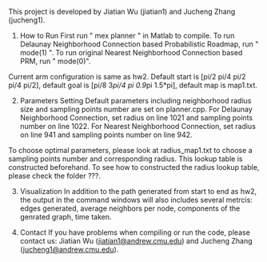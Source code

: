 This project is developed by Jiatian Wu (jiatian1) and Jucheng Zhang (jucheng1). 

1. How to Run
First run " mex planner " in Matlab to compile. To run Delaunay Neighborhood Connection based Probabilistic Roadmap, run " mode(1) ". To run original Nearest Neighborhood Connection based PRM, run " mode(0)".

Current arm configuration is same as hw2. Default start is [pi/2 pi/4 pi/2 pi/4 pi/2], default goal is [pi/8 3*pi/4 pi 0.9*pi 1.5*pi], default map is map1.txt.

2. Parameters Setting
Default parameters including neighborhood radius size and sampling points number are set on planner.cpp. For Delaunay Neighborhood Connection, set radius on line 1021 and sampling points number on line 1022. For Nearest Neighborhood Connection, set radius on line 941 and sampling points number on line 942.

To choose optimal parameters, please look at radius_map1.txt to choose a sampling points number and corresponding radius. This lookup table is constructed beforehand. To see how to constructed the radius lookup table, please check the folder ???.

3. Visualization
In addition to the path generated from start to end as hw2, the output in the command windows will also includes several metrcis: edges generated, average neighbors per node, components of the genrated graph, time taken. 

4. Contact
If you have problems when compiling or run the code, please contact us: Jiatian Wu (jiatian1@andrew.cmu.edu) and Jucheng Zhang (jucheng1@andrew.cmu.edu).
